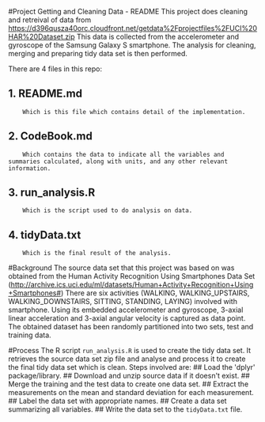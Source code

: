 #Project Getting and Cleaning Data - README
This project does cleaning and retreival of data from https://d396qusza40orc.cloudfront.net/getdata%2Fprojectfiles%2FUCI%20HAR%20Dataset.zip 
This data is collected from the accelerometer and gyroscope of the Samsung Galaxy S smartphone. The analysis for cleaning, merging and preparing tidy data set is then performed.

There are 4 files in this repo:
## 1. README.md
		Which is this file which contains detail of the implementation.
## 2. CodeBook.md
		Which contains the data to indicate all the variables and summaries calculated, along with units, and any other relevant information.
## 3. run_analysis.R
		Which is the script used to do analysis on data.
## 4. tidyData.txt
		Which is the final result of the analysis.
		
#Background
The source data set that this project was based on was obtained from the Human Activity Recognition Using Smartphones Data Set (http://archive.ics.uci.edu/ml/datasets/Human+Activity+Recognition+Using+Smartphones#)
There are six activities (WALKING, WALKING\_UPSTAIRS, WALKING\_DOWNSTAIRS, SITTING, STANDING, LAYING) involved with smartphone. Using its embedded accelerometer and gyroscope,
3-axial linear acceleration and 3-axial angular velocity is captured as data point. The obtained dataset has been randomly partitioned into two sets, test and training data.

#Process
The R script `run_analysis.R` is used to create the tidy data set. It retrieves the source data set zip file and analyse and process it to create the final tidy data set which is clean.
Steps involved are:
	## Load the 'dplyr' package/library.
	## Download and unzip source data if it doesn't exist.
	## Merge the training and the test data to create one data set.
	## Extract the measurements on the mean and standard deviation for each measurement.
	## Label the data set with appropriate names.
	## Create a data set summarizing all variables.
	## Write the data set to the `tidyData.txt` file.
	

